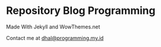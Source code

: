 # Repository Blog Programming

Made With Jekyll and WowThemes.net


Contact me at <a href="mailto:dhal@programming.my.id">dhal@programming.my.id</a>
